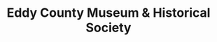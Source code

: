 ---
layout: repo
title: "Eddy County Museum & Historical Society"
id: 6402
permalink: repos/6402/
---